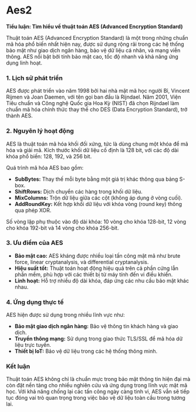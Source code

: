 # Aes2
**Tiểu luận: Tìm hiểu về thuật toán AES (Advanced Encryption Standard)**  

Thuật toán AES (Advanced Encryption Standard) là một trong những chuẩn mã hóa phổ biến nhất hiện nay, được sử dụng rộng rãi trong các hệ thống bảo mật như giao dịch ngân hàng, bảo vệ dữ liệu cá nhân, và mạng viễn thông. AES nổi bật bởi tính bảo mật cao, tốc độ nhanh và khả năng ứng dụng linh hoạt.  

### **1. Lịch sử phát triển**  
AES được phát triển vào năm 1998 bởi hai nhà mật mã học người Bỉ, Vincent Rijmen và Joan Daemen, với tên gọi ban đầu là Rijndael. Năm 2001, Viện Tiêu chuẩn và Công nghệ Quốc gia Hoa Kỳ (NIST) đã chọn Rijndael làm chuẩn mã hóa chính thức thay thế cho DES (Data Encryption Standard), trở thành AES.  

### **2. Nguyên lý hoạt động**  
AES là thuật toán mã hóa khối đối xứng, tức là dùng chung một khóa để mã hóa và giải mã. Kích thước khối dữ liệu cố định là 128 bit, với các độ dài khóa phổ biến: 128, 192, và 256 bit.  

Quá trình mã hóa AES bao gồm:  
- **SubBytes:** Thay thế mỗi byte bằng một giá trị khác thông qua bảng S-box.  
- **ShiftRows:** Dịch chuyển các hàng trong khối dữ liệu.  
- **MixColumns:** Trộn dữ liệu giữa các cột (không áp dụng ở vòng cuối).  
- **AddRoundKey:** Kết hợp khối dữ liệu với khóa vòng (round key) thông qua phép XOR.  

Số vòng lặp phụ thuộc vào độ dài khóa: 10 vòng cho khóa 128-bit, 12 vòng cho khóa 192-bit và 14 vòng cho khóa 256-bit.  

### **3. Ưu điểm của AES**  
- **Bảo mật cao:** AES kháng được nhiều loại tấn công mật mã như brute force, linear cryptanalysis, và differential cryptanalysis.  
- **Hiệu suất tốt:** Thuật toán hoạt động hiệu quả trên cả phần cứng lẫn phần mềm, phù hợp với các thiết bị từ máy tính đến vi điều khiển.  
- **Linh hoạt:** Hỗ trợ nhiều độ dài khóa, đáp ứng các nhu cầu bảo mật khác nhau.  

### **4. Ứng dụng thực tế**  
AES hiện được sử dụng trong nhiều lĩnh vực như:  
- **Bảo mật giao dịch ngân hàng:** Bảo vệ thông tin khách hàng và giao dịch.  
- **Truyền thông mạng:** Sử dụng trong giao thức TLS/SSL để mã hóa dữ liệu trực tuyến.  
- **Thiết bị IoT:** Bảo vệ dữ liệu trong các hệ thống thông minh.  

### **Kết luận**  
Thuật toán AES không chỉ là chuẩn mực trong bảo mật thông tin hiện đại mà còn đặt nền tảng cho nhiều nghiên cứu và ứng dụng trong lĩnh vực mật mã học. Với khả năng chống lại các tấn công ngày càng tinh vi, AES vẫn sẽ tiếp tục đóng vai trò quan trọng trong việc bảo vệ dữ liệu toàn cầu trong tương lai.  
